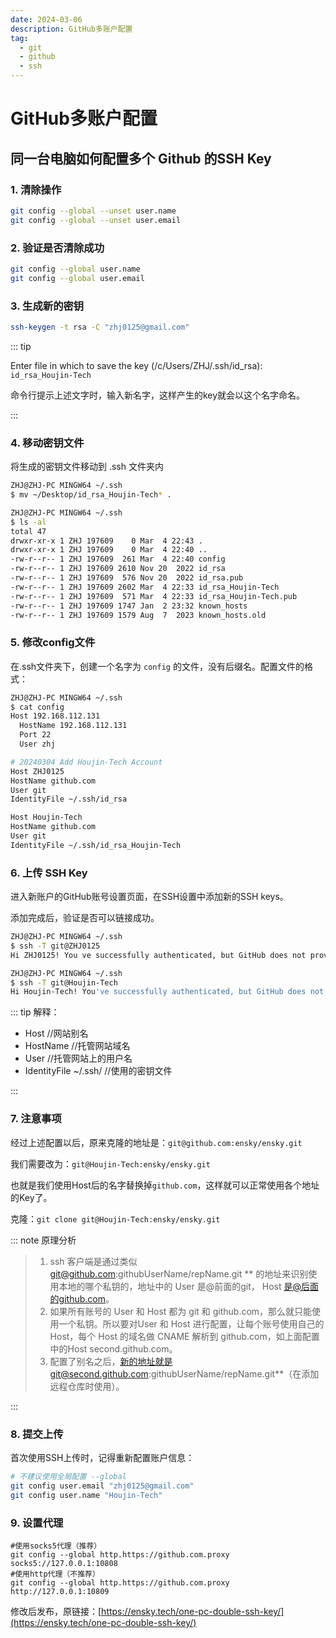 ```yaml
---
date: 2024-03-06
description: GitHub多账户配置
tag:
  - git
  - github
  - ssh
---
```


# GitHub多账户配置

## 同一台电脑如何配置多个 Github 的SSH Key

### 1. 清除操作

```sh
git config --global --unset user.name
git config --global --unset user.email
```

### 2. 验证是否清除成功

```sh
git config --global user.name
git config --global user.email
```

### 3. 生成新的密钥
```sh
ssh-keygen -t rsa -C "zhj0125@gmail.com"
```

::: tip

Enter file in which to save the key (/c/Users/ZHJ/.ssh/id_rsa): `id_rsa_Houjin-Tech`

命令行提示上述文字时，输入新名字，这样产生的key就会以这个名字命名。

:::

### 4. 移动密钥文件

将生成的密钥文件移动到 .ssh 文件夹内

```sh
ZHJ@ZHJ-PC MINGW64 ~/.ssh
$ mv ~/Desktop/id_rsa_Houjin-Tech* .

ZHJ@ZHJ-PC MINGW64 ~/.ssh
$ ls -al
total 47
drwxr-xr-x 1 ZHJ 197609    0 Mar  4 22:43 .
drwxr-xr-x 1 ZHJ 197609    0 Mar  4 22:40 ..
-rw-r--r-- 1 ZHJ 197609  261 Mar  4 22:40 config
-rw-r--r-- 1 ZHJ 197609 2610 Nov 20  2022 id_rsa
-rw-r--r-- 1 ZHJ 197609  576 Nov 20  2022 id_rsa.pub
-rw-r--r-- 1 ZHJ 197609 2602 Mar  4 22:33 id_rsa_Houjin-Tech
-rw-r--r-- 1 ZHJ 197609  571 Mar  4 22:33 id_rsa_Houjin-Tech.pub
-rw-r--r-- 1 ZHJ 197609 1747 Jan  2 23:32 known_hosts
-rw-r--r-- 1 ZHJ 197609 1579 Aug  7  2023 known_hosts.old
```

### 5. 修改config文件

在.ssh文件夹下，创建一个名字为 `config` 的文件，没有后缀名。配置文件的格式：

```sh
ZHJ@ZHJ-PC MINGW64 ~/.ssh
$ cat config
Host 192.168.112.131
  HostName 192.168.112.131
  Port 22
  User zhj

# 20240304 Add Houjin-Tech Account
Host ZHJ0125
HostName github.com
User git
IdentityFile ~/.ssh/id_rsa

Host Houjin-Tech
HostName github.com
User git
IdentityFile ~/.ssh/id_rsa_Houjin-Tech

```

### 6. 上传 SSH Key

进入新账户的GitHub账号设置页面，在SSH设置中添加新的SSH keys。

添加完成后，验证是否可以链接成功。

```sh
ZHJ@ZHJ-PC MINGW64 ~/.ssh
$ ssh -T git@ZHJ0125
Hi ZHJ0125! You ve successfully authenticated, but GitHub does not provide shell access.

ZHJ@ZHJ-PC MINGW64 ~/.ssh
$ ssh -T git@Houjin-Tech
Hi Houjin-Tech! You've successfully authenticated, but GitHub does not provide shell access.
```
::: tip 解释：

* Host                    //网站别名
* HostName                //托管网站域名
* User                    //托管网站上的用户名
* IdentityFile ~/.ssh/    //使用的密钥文件

:::

### 7. 注意事项

经过上述配置以后，原来克隆的地址是：`git@github.com:ensky/ensky.git`

我们需要改为：`git@Houjin-Tech:ensky/ensky.git`

也就是我们使用Host后的名字替换掉`github.com`，这样就可以正常使用各个地址的Key了。

克隆：`git clone git@Houjin-Tech:ensky/ensky.git`

::: note 原理分析

> 1. ssh 客户端是通过类似 git@github.com:githubUserName/repName.git ** 的地址来识别使用本地的哪个私钥的，地址中的 User 是@前面的git， Host 是@后面的github.com。
> 2. 如果所有账号的 User 和 Host 都为 git 和 github.com，那么就只能使用一个私钥。所以要对User 和 Host 进行配置，让每个账号使用自己的 Host，每个 Host 的域名做 CNAME 解析到 github.com，如上面配置中的Host second.github.com。
> 3. 配置了别名之后，新的地址就是git@second.github.com:githubUserName/repName.git**（在添加远程仓库时使用）。

:::

### 8. 提交上传

首次使用SSH上传时，记得重新配置账户信息：

```sh
# 不建议使用全局配置 --global
git config user.email "zhj0125@gmail.com"
git config user.name "Houjin-Tech"
```

### 9. 设置代理
  
```sh{2}
#使用socks5代理（推荐）
git config --global http.https://github.com.proxy socks5://127.0.0.1:10808
#使用http代理（不推荐）
git config --global http.https://github.com.proxy http://127.0.0.1:10809
```

修改后发布，原链接：[https://ensky.tech/one-pc-double-ssh-key/](https://ensky.tech/one-pc-double-ssh-key/)
